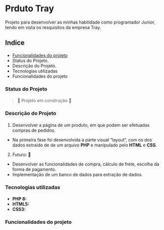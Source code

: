 <h1> Prduto Tray </h1>
Projeto para desenvolver as minhas habilidade como programador Junior, tendo em vista os resquisitos da empresa Tray.

## Indice <h4>
* [Funcionalidades do projeto](#Funcionalidades-do-projeto)
* Status do Projeto.
* Descrição do Projeto.
* Tecnologias utilizadas
* Funcionalidades do projeto
  
### Status do Projeto <h4>
> :construction: Projeto em construção :construction:
### Descrição do Projeto <h4>
1. Desenvolver a página de um produto, em que podem ser efetuadas compras de pedidos.
 * Na primeira fase foi desenvolvida a parte visual “layout”, com os dos dados extraído de de um arquivo **PHP** e manipulado pelo **HTML** e **CSS**.

2. Futuro: :construction: 
* Desenvolver as funcionalidades de compra, cálculo de frete, escolha da forma de pagamento.
* Implementação de um banco de dados para extração de dados.

### Tecnologias utilizadas <h4>
 * **PHP 8:**
 * **HTML5:**
 * **CSS3:**
### Funcionalidades do projeto <h4>

